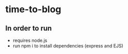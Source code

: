 # time-to-blog

## In order to run
- requires node.js
- run npm i to install dependencies (express and EJS)
